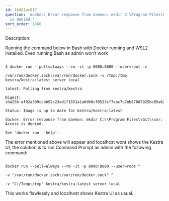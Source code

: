 ```yaml
---
id: 16481ac8f7
question: 'docker: Error response from daemon: mkdir C:\Program Files\Git\var: Access
  is denied.'
sort_order: 1860
---
```


Description:

Running the command below in Bash with Docker running and WSL2 installed. Even running Bash as admin won’t work

```:

$ docker run --pull=always --rm -it -p 8080:8080 --user=root -v

/var/run/docker.sock:/var/run/docker.sock -v /tmp:/tmp kestra/kestra:latest server local

latest: Pulling from kestra/kestra

Digest: sha256:af02a309ccbb52c23ad1f1551a1a6db8cf0523cf7aac7c7eb878d7925bc85a62

Status: Image is up to date for kestra/kestra:latest

docker: Error response from daemon: mkdir C:\\Program Files\\Git\\var: Access is denied.

See 'docker run --help'.

```

The error mentioned above will appear and localhost wont shows the Kestra UI, the solution is to run Command Prompt as admin with the following command:

```

docker run --pull=always --rm -it -p 8080:8080 --user=root ^

-v "/var/run/docker.sock:/var/run/docker.sock" ^

-v "C:/Temp:/tmp" kestra/kestra:latest server local

```

This works flawlessly and localhost shows Kestra UI as usual.

